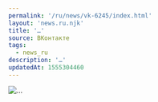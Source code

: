 ```yaml
---
permalink: '/ru/news/vk-6245/index.html'
layout: 'news.ru.njk'
title: '…'
source: ВКонтакте
tags:
  - news_ru
description: '…'
updatedAt: 1555304460
---
```

![…](https://sun9-60.userapi.com/c851228/v851228569/f8834/RHecdvH0tKs.jpg)

